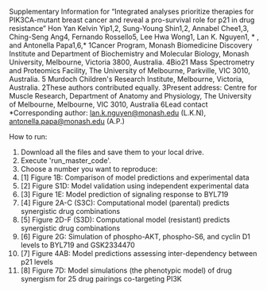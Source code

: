 Supplementary Information for
“Integrated analyses prioritize therapies for PIK3CA-mutant breast cancer and reveal a pro-survival role for p21 in drug resistance”
Hon Yan Kelvin Yip1,2, Sung-Young Shin1,2, Annabel Chee1,3, Ching-Seng Ang4, Fernando Rossello5, Lee Hwa Wong1, Lan K. Nguyen1, * , and Antonella Papa1,6,* 
1Cancer Program, Monash Biomedicine Discovery Institute and Department of Biochemistry and Molecular Biology, Monash University, Melbourne, Victoria 3800, Australia.
4Bio21 Mass Spectrometry and Proteomics Facility, The University of Melbourne, Parkville, VIC 3010, Australia.
5 Murdoch Children's Research Institute, Melbourne, Victoria, Australia.
2These authors contributed equally.
3Present address: Centre for Muscle Research, Department of Anatomy and Physiology, The University of Melbourne, Melbourne, VIC 3010, Australia
6Lead contact
*Corresponding author: lan.k.nguyen@monash.edu (L.K.N), antonella.papa@monash.edu (A.P.)

How to run:
1) Download all the files and save them to your local drive.
2) Execute 'run_master_code'.
3) Choose a number you want to reproduce:
4) [1] Figure 1B: Comparison of model predictions and experimental data
5) [2] Figure S1D: Model validation using independent experimental data
6) [3] Figure 1E: Model prediction of signaling response to BYL719
7) [4] Figure 2A-C (S3C): Computational model (parental) predicts synergistic drug combinations
8) [5] Figure 2D-F (S3D): Computational model (resistant) predicts synergistic drug combinations
9) [6] Figure 2G: Simulation of phospho-AKT, phospho-S6, and cyclin D1 levels to BYL719 and GSK2334470
10) [7] Figure 4AB: Model predictions assessing inter-dependency between p21 levels
11) [8] Figure 7D: Model simulations (the phenotypic model) of drug synergism for 25 drug pairings co-targeting PI3K 



